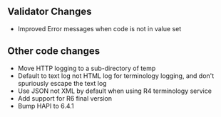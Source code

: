 ## Validator Changes

* Improved Error messages when code is not in value set

## Other code changes

* Move HTTP logging to a sub-directory of temp
* Default to text log not HTML log for terminology logging, and don't spuriously escape the text log
* Use JSON not XML by default when using R4 terminology service
* Add support for R6 final version
* Bump HAPI to 6.4.1

